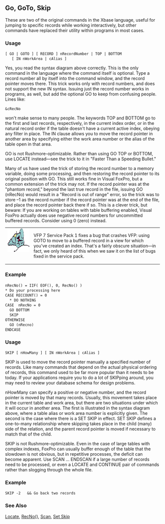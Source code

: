 ## Go, GoTo, Skip

These are two of the original commands in the Xbase language, useful for jumping to specific records while working interactively, but other commands have replaced their utility within programs in most cases.

### Usage

```foxpro
[ GO | GOTO ] [ RECORD ] nRecordNumber | TOP | BOTTOM
   [ IN nWorkArea | cAlias ]
```

Yes, you read the syntax diagram above correctly. This is the only command in the language where the command itself is optional. Type a record number all by itself into the command window, and the record pointer moves there. This trick works only with record numbers, and does not support the new IN syntax. Issuing just the record number works in programs, as well, but add the optional GO to keep from confusing people. Lines like:

```foxpro
&cRecNo
```
won't make sense to many people. The keywords TOP and BOTTOM go to the first and last records, respectively, in the current index order, or in the natural record order if the table doesn't have a current active index, obeying any filter in place. The IN clause allows you to move the record pointer in another area by specifying either the work area number or the alias of the table open in that area.

GO is not Rushmore-optimizable. Rather than using GO TOP or BOTTOM, use LOCATE instead&mdash;see the trick to it in "Faster Than a Speeding Bullet."

Many of us have used the trick of storing the record number to a memory variable, doing some processing, and then restoring the record pointer to its original position with GO. This still works fine in Visual FoxPro, but a common extension of the trick may not. If the record pointer was at the "phantom record," beyond the last true record in the file, issuing GO (nRecNo) would result in a "Record is out of range" error, so the trick was to store &ndash;1 as the record number if the record pointer was at the end of the file, and place the record pointer back there if so. This is a clever trick, but beware: If you are working on tables with table buffering enabled, Visual FoxPro actually does use negative record numbers for uncommitted buffered records. Consider using 0 (zero) instead.

<table>
<tr>
  <td width="17%" valign="top">
<img width="95" height="77" src="fixbug1.gif">
  </td>
  <td width=83%>
  <p>VFP 7 Service Pack 1 fixes a bug that crashes VFP: using GOTO to move to a buffered record in a view for which you've created an index. That's a fairly obscure situation&mdash;in fact, we only heard of this when we saw it on the list of bugs fixed in the service pack.</p>
  </td>
 </tr>
</table>

### Example

```foxpro
nRecNo() = IIF( EOF(), 0, RecNo() )
* Do your processing here
CASE RECCOUNT() = 0
  * DO NOTHING
CASE  nRecNo = 0
  GO BOTTOM
  SKIP
OTHERWISE
  GO (nRecno)
ENDCASE
```
### Usage

```foxpro
SKIP [ nHowMany ] [ IN nWorkArea | cAlias ]
```

SKIP is used to move the record pointer manually a specified number of records. Like many commands that depend on the actual physical ordering of records, this command used to be far more popular than it needs to be today. If your applications require you to do a lot of SKIPping around, you may need to review your database schema for design problems.

nHowMany can specify a positive or negative number, and the record pointer is moved by that many records. Usually, this movement takes place in the current table and work area, but there are two situations under which it will occur in another area. The first is illustrated in the syntax diagram above, where a table alias or work area number is explicitly given. The second is the case where there is a SET SKIP in effect. SET SKIP defines a one-to-many relationship where skipping takes place in the child (many) side of the relation, and the parent record pointer is moved if necessary to match that of the child. 

SKIP is not Rushmore-optimizable. Even in the case of large tables with complex indexes, FoxPro can usually buffer enough of the table that the slowdown is not obvious, but in repetitive processes, the deficit can become apparent. Use SCAN ... ENDSCAN if a large number of records need to be processed, or even a LOCATE and CONTINUE pair of commands rather than slogging through the whole file.

### Example

```foxpro
SKIP -2   && Go back two records
```
### See Also

[Locate](s4g042.md), [RecNo()](s4g085.md), [Scan](s4g256.md), [Set Skip](s4g084.md)